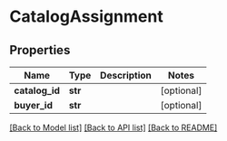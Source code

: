 # CatalogAssignment

## Properties
Name | Type | Description | Notes
------------ | ------------- | ------------- | -------------
**catalog_id** | **str** |  | [optional] 
**buyer_id** | **str** |  | [optional] 

[[Back to Model list]](../README.md#documentation-for-models) [[Back to API list]](../README.md#documentation-for-api-endpoints) [[Back to README]](../README.md)


